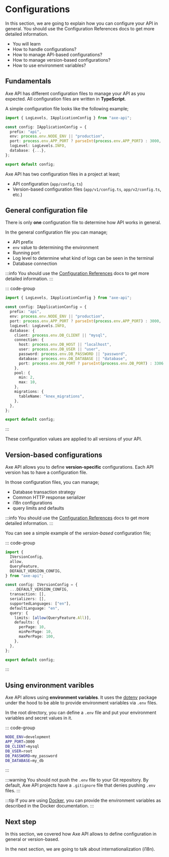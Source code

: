 # Configurations

<p class="description">
In this section, we are going to explain how you can configure your API in general. You should use the Configuration References docs to get more detailed information.
</p>

<ul class="intro">
  <li>You will learn</li>
  <li>How to handle configurations?</li>
  <li>How to manage API-based configurations?</li>
  <li>How to manage version-based configurations?</li>
  <li>How to use environment variables?</li>
</ul>

## Fundamentals

Axe API has different configuration files to manage your API as you expected. All configuration files are written in **TypeScript**.

A simple configuration file looks like the following example;

```ts
import { LogLevels, IApplicationConfig } from "axe-api";

const config: IApplicationConfig = {
  prefix: "api",
  env: process.env.NODE_ENV || "production",
  port: process.env.APP_PORT ? parseInt(process.env.APP_PORT) : 3000,
  logLevel: LogLevels.INFO,
  database: {...},
};

export default config;
```

Axe API has two configuration files in a project at least;

- API configuration (`app/config.ts`)
- Version-based configuration files (`app/v1/config.ts`, `app/v2/config.ts`, etc.)

## General configuration file

There is only **one** configuration file to determine how API works in general.

In the general configuration file you can manage;

- API prefix
- `env` value to determining the environment
- Running port
- Log level to determine what kind of logs can be seen in the terminal
- Database connection

:::info
You should use the [Configuration References](/references/config) docs to get more detailed information.
:::

::: code-group

```ts [app/config.ts]
import { LogLevels, IApplicationConfig } from "axe-api";

const config: IApplicationConfig = {
  prefix: "api",
  env: process.env.NODE_ENV || "production",
  port: process.env.APP_PORT ? parseInt(process.env.APP_PORT) : 3000,
  logLevel: LogLevels.INFO,
  database: {
    client: process.env.DB_CLIENT || "mysql",
    connection: {
      host: process.env.DB_HOST || "localhost",
      user: process.env.DB_USER || "user",
      password: process.env.DB_PASSWORD || "password",
      database: process.env.DB_DATABASE || "database",
      port: process.env.DB_PORT ? parseInt(process.env.DB_PORT) : 3306,
    },
    pool: {
      min: 2,
      max: 10,
    },
    migrations: {
      tableName: "knex_migrations",
    },
  },
};

export default config;
```

:::

These configuration values are applied to all versions of your API.

## Version-based configurations

Axe API allows you to define **version-specific** configurations. Each API version has to have a configuration file.

In those configuration files, you can manage;

- Database transaction strategy
- Common HTTP response serializer
- i18n configurations
- query limits and defaults

:::info
You should use the [Configuration References](/references/config) docs to get more detailed information.
:::

You can see a simple example of the _version-based_ configuration file;

::: code-group

```ts [app/v1/config.ts]
import {
  IVersionConfig,
  allow,
  QueryFeature,
  DEFAULT_VERSION_CONFIG,
} from "axe-api";

const config: IVersionConfig = {
  ...DEFAULT_VERSION_CONFIG,
  transaction: [],
  serializers: [],
  supportedLanguages: ["en"],
  defaultLanguage: "en",
  query: {
    limits: [allow(QueryFeature.All)],
    defaults: {
      perPage: 10,
      minPerPage: 10,
      maxPerPage: 100,
    },
  },
};

export default config;
```

:::

## Using environment varibles

Axe API allows using **environment variables**. It uses the [dotenv](https://www.npmjs.com/package/dotenv) package under the hood to be able to provide environment variables via `.env` files.

In the root directory, you can define a `.env` file and put your environment variables and secret values in it.

::: code-group

```bash [.env]
NODE_ENV=development
APP_PORT=3000
DB_CLIENT=mysql
DB_USER=root
DB_PASSWORD=my_password
DB_DATABASE=my_db
```

:::

:::warning
You should not push the `.env` file to your Git repository. By default, Axe API projects have a `.gitignore` file that denies pushing `.env` files.
:::

:::tip
If you are using [Docker](https://www.docker.com), you can provide the environment variables as described in the Docker documentation.
:::

## Next step

In this section, we covered how Axe API allows to define configuration in general or version-based.

In the next section, we are going to talk about internationalization (i18n).
